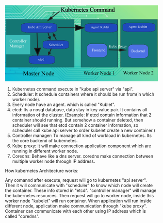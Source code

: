 ![Image Alt](https://github.com/sheikhsalmanhossain/kubernetes/blob/17a97d7653587ef0c2cb61fe973ad6b30d9bf2b3/kubernetes%20architecture/Kubernetes%20Architecture.jpg)

1) Kubernetes command execute in "kube api server" via "api".
2) Scheduler: It schedule containers where it should be run from(in which worker node).
3) Every node have an agent. which is called "Kublet".
4) etcd: Its a nosql database, data stay in key value pair. It contains all information of the cluster. (Example: If etcd contain information that 2 container should running. But somehow a container deleted, then scheduler will see that etcd contain 2 container information, so scheduler call kube api server to order kubelet create a new container.)
5) Controller manager: To manage all kind of workload in kubernetes. Its the core backend of kubernetes.
6) Kube proxy: It will make connection application component which are running in different worker node.
7) Coredns: Behave like a dns server. coredns make connection between multiple worker node through IP address.
 
How kubernetes Architecture works:

Any comannd after execute, request will go to kubernetes "api server". Then it will communicate with "scheduler" to know which node will create the container. These info stored in "etcd". "controller manager" will manage the kubernetes resources. Then request will go to worker node, inside this worker node "kubelet" will run container. When application will run inside different node, application make communication through "kube proxy". Container can communicate with each other using IP address which is called "coredns".
